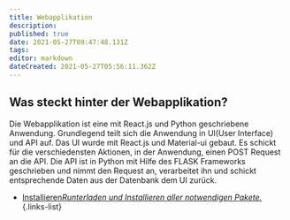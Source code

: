 ```yaml
---
title: Webapplikation
description: 
published: true
date: 2021-05-27T09:47:48.131Z
tags: 
editor: markdown
dateCreated: 2021-05-27T05:56:11.362Z
---
```



## Was steckt hinter der Webapplikation?
Die Webapplikation ist eine mit React.js und Python geschriebene Anwendung.
Grundlegend teilt sich die Anwendung in UI(User Interface) und API auf. 
Das UI wurde mit React.js und Material-ui gebaut. Es schickt für die verschiedensten Aktionen, in der Anwendung, einen POST Request an die API.
Die API ist in Python mit Hilfe des FLASK Frameworks geschrieben und nimmt den Request an, verarbeitet ihn und schickt entsprechende Daten aus der Datenbank dem UI zurück.




- [Installieren*Runterladen und Installieren aller notwendigen Pakete.*](/digitales_reparaturcafe/webapplikation/install)
{.links-list}